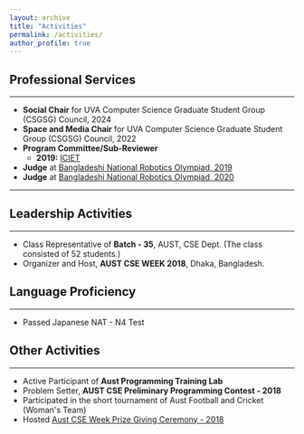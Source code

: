 ```yaml
---
layout: archive
title: "Activities"
permalink: /activities/
author_profile: true
---
```


## Professional Services

---

- **Social Chair** for UVA Computer Science Graduate Student Group (CSGSG) Council, 2024
- **Space and Media Chair** for UVA Computer Science Graduate Student Group (CSGSG) Council, 2022
- **Program Committee/Sub-Reviewer**
  - **2019:** [ICIET](http://www.enggtech.du.ac.bd/iciet-2019/)
- **Judge** at [Bangladeshi National Robotics Olympiad, 2019](https://bdro.org/)
- **Judge** at [Bangladeshi National Robotics Olympiad, 2020](https://bdro.org/)

---

## Leadership Activities

---

- Class Representative of **Batch - 35**, AUST, CSE Dept. (The class consisted of 52 students.)
- Organizer and Host, **AUST CSE WEEK 2018**, Dhaka, Bangladesh.

## Language Proficiency

---

- Passed Japanese NAT - N4 Test

## Other Activities

---

- Active Participant of **Aust Programming Training Lab**
- Problem Setter, **AUST CSE Preliminary Programming Contest - 2018**
- Participated in the short tournament of Aust Football and Cricket (Woman's Team)
- Hosted [Aust CSE Week Prize Giving Ceremony - 2018](https://www.facebook.com/codeware.aust/)
